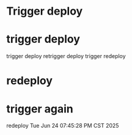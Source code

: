 # Trigger deploy
# trigger deploy
trigger deploy
retrigger deploy
trigger redeploy
# redeploy
# trigger again
redeploy Tue Jun 24 07:45:28 PM CST 2025
